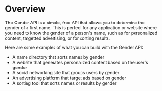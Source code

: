 # Overview

The Gender API is a simple, free API that allows you to determine the gender of
a first name. This is perfect for any application or website where you need to
know the gender of a person's name, such as for personalized content, targetted
advertising, or for sorting results.

Here are some examples of what you can build with the Gender API:

- A name directory that sorts names by gender
- A website that generates personalized content based on the user's gender
- A social networking site that groups users by gender
- An advertising platform that target ads based on gender
- A sorting tool that sorts names or results by gender
